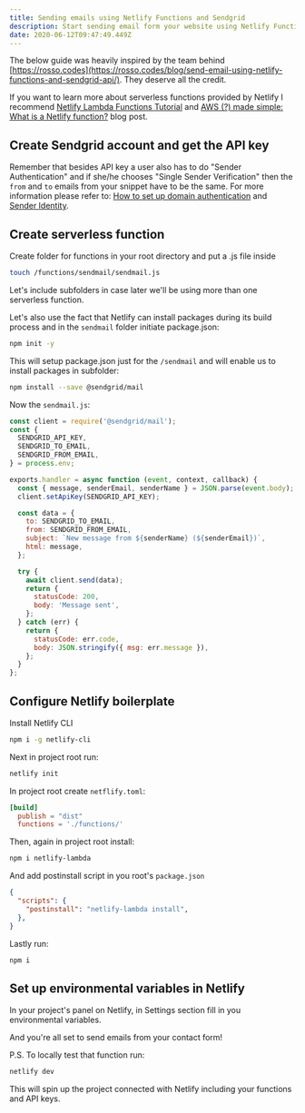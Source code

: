 ```yaml
---
title: Sending emails using Netlify Functions and Sendgrid
description: Start sending email form your website using Netlify Functions and Sendgrid
date: 2020-06-12T09:47:49.449Z
---
```

The below guide was heavily inspired by the team behind [https://rosso.codes](https://rosso.codes/blog/send-email-using-netlify-functions-and-sendgrid-api/). They deserve all the credit.

If you want to learn more about serverless functions provided by Netlify I recommend [Netlify Lambda Functions Tutorial](https://flaviocopes.com/netlify-functions/) and [AWS (?) made simple: What is a Netlify function?](https://tlakomy.com/create-a-netlify-function-from-scratch) blog post.

## Create Sendgrid account and get the API key

Remember that besides API key a user also has to do "Sender Authentication" and if she/he chooses "Single Sender Verification" then the `from` and `to` emails from your snippet have to be the same. For more information please refer to: [How to set up domain authentication](https://sendgrid.com/docs/ui/account-and-settings/how-to-set-up-domain-authentication/) and [Sender Identity](https://sendgrid.com/docs/for-developers/sending-email/sender-identity/).

## Create serverless function

Create folder for functions in your root directory and put a .js file inside

```bash
touch /functions/sendmail/sendmail.js
```

Let's include subfolders in case later we'll be using more than one serverless function.

Let's also use the fact that Netlify can install packages during its build process and in the `sendmail` folder initiate package.json:

```bash
npm init -y
```

This will setup package.json just for the `/sendmail` and will enable us to install packages in subfolder:

```bash
npm install --save @sendgrid/mail
```

Now the `sendmail.js`:

```javascript
const client = require('@sendgrid/mail');
const {
  SENDGRID_API_KEY,
  SENDGRID_TO_EMAIL,
  SENDGRID_FROM_EMAIL,
} = process.env;

exports.handler = async function (event, context, callback) {
  const { message, senderEmail, senderName } = JSON.parse(event.body);
  client.setApiKey(SENDGRID_API_KEY);

  const data = {
    to: SENDGRID_TO_EMAIL,
    from: SENDGRID_FROM_EMAIL,
    subject: `New message from ${senderName} (${senderEmail})`,
    html: message,
  };

  try {
    await client.send(data);
    return {
      statusCode: 200,
      body: 'Message sent',
    };
  } catch (err) {
    return {
      statusCode: err.code,
      body: JSON.stringify({ msg: err.message }),
    };
  }
};
```

## Configure Netlify boilerplate

Install Netlify CLI

```bash
npm i -g netlify-cli
```

Next in project root run:

```bash
netlify init
```

In project root create `netflify.toml`:

```toml
[build]
  publish = "dist"
  functions = './functions/'
```

Then, again in project root install:

```bash
npm i netlify-lambda
```

And add postinstall script in you root's `package.json`

```json
{
  "scripts": {
    "postinstall": "netlify-lambda install",
  },
}
```

Lastly run:

```bash
npm i
```

## Set up environmental variables in Netlify

In your project's panel on Netlify, in Settings section fill in you environmental variables.

And you're all set to send emails from your contact form!

P.S. To locally test that function run:

```bash
netlify dev
```

This will spin up the project connected with Netlify including your functions and API keys.
